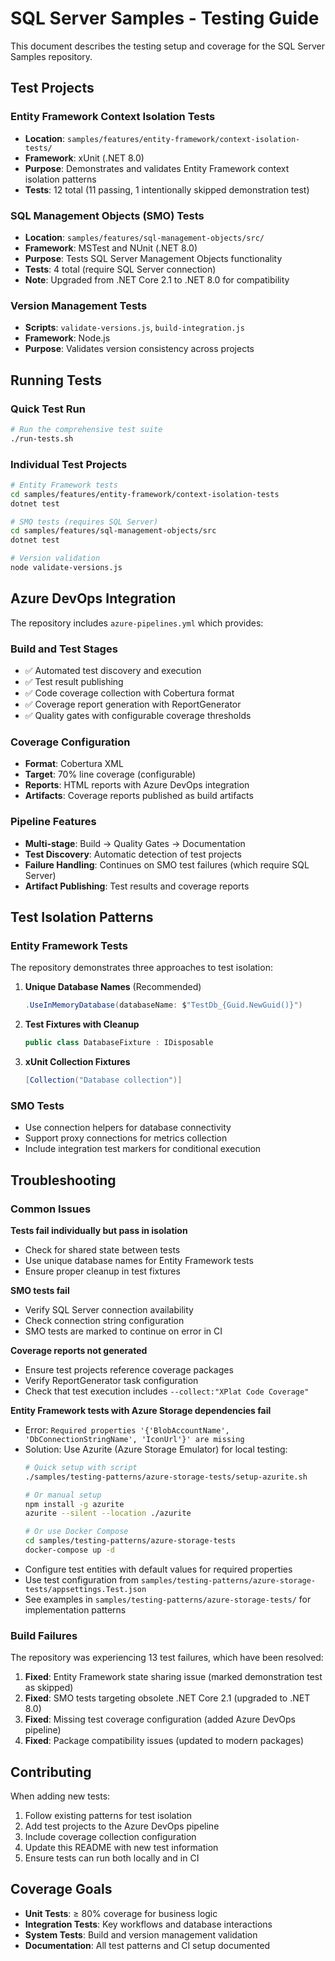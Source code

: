 # SQL Server Samples - Testing Guide

This document describes the testing setup and coverage for the SQL Server Samples repository.

## Test Projects

### Entity Framework Context Isolation Tests
- **Location**: `samples/features/entity-framework/context-isolation-tests/`
- **Framework**: xUnit (.NET 8.0)
- **Purpose**: Demonstrates and validates Entity Framework context isolation patterns
- **Tests**: 12 total (11 passing, 1 intentionally skipped demonstration test)

### SQL Management Objects (SMO) Tests
- **Location**: `samples/features/sql-management-objects/src/`
- **Framework**: MSTest and NUnit (.NET 8.0)
- **Purpose**: Tests SQL Server Management Objects functionality
- **Tests**: 4 total (require SQL Server connection)
- **Note**: Upgraded from .NET Core 2.1 to .NET 8.0 for compatibility

### Version Management Tests
- **Scripts**: `validate-versions.js`, `build-integration.js`
- **Framework**: Node.js
- **Purpose**: Validates version consistency across projects

## Running Tests

### Quick Test Run
```bash
# Run the comprehensive test suite
./run-tests.sh
```

### Individual Test Projects
```bash
# Entity Framework tests
cd samples/features/entity-framework/context-isolation-tests
dotnet test

# SMO tests (requires SQL Server)
cd samples/features/sql-management-objects/src
dotnet test

# Version validation
node validate-versions.js
```

## Azure DevOps Integration

The repository includes `azure-pipelines.yml` which provides:

### Build and Test Stages
- ✅ Automated test discovery and execution
- ✅ Test result publishing
- ✅ Code coverage collection with Cobertura format
- ✅ Coverage report generation with ReportGenerator
- ✅ Quality gates with configurable coverage thresholds

### Coverage Configuration
- **Format**: Cobertura XML
- **Target**: 70% line coverage (configurable)
- **Reports**: HTML reports with Azure DevOps integration
- **Artifacts**: Coverage reports published as build artifacts

### Pipeline Features
- **Multi-stage**: Build → Quality Gates → Documentation
- **Test Discovery**: Automatic detection of test projects
- **Failure Handling**: Continues on SMO test failures (which require SQL Server)
- **Artifact Publishing**: Test results and coverage reports

## Test Isolation Patterns

### Entity Framework Tests
The repository demonstrates three approaches to test isolation:

1. **Unique Database Names** (Recommended)
   ```csharp
   .UseInMemoryDatabase(databaseName: $"TestDb_{Guid.NewGuid()}")
   ```

2. **Test Fixtures with Cleanup**
   ```csharp
   public class DatabaseFixture : IDisposable
   ```

3. **xUnit Collection Fixtures**
   ```csharp
   [Collection("Database collection")]
   ```

### SMO Tests
- Use connection helpers for database connectivity
- Support proxy connections for metrics collection
- Include integration test markers for conditional execution

## Troubleshooting

### Common Issues

**Tests fail individually but pass in isolation**
- Check for shared state between tests
- Use unique database names for Entity Framework tests
- Ensure proper cleanup in test fixtures

**SMO tests fail**
- Verify SQL Server connection availability
- Check connection string configuration
- SMO tests are marked to continue on error in CI

**Coverage reports not generated**
- Ensure test projects reference coverage packages
- Verify ReportGenerator task configuration
- Check that test execution includes `--collect:"XPlat Code Coverage"`

**Entity Framework tests with Azure Storage dependencies fail**
- Error: `Required properties '{'BlobAccountName', 'DbConnectionStringName', 'IconUrl'}' are missing`
- Solution: Use Azurite (Azure Storage Emulator) for local testing:
  ```bash
  # Quick setup with script
  ./samples/testing-patterns/azure-storage-tests/setup-azurite.sh
  
  # Or manual setup
  npm install -g azurite
  azurite --silent --location ./azurite
  
  # Or use Docker Compose
  cd samples/testing-patterns/azure-storage-tests
  docker-compose up -d
  ```
- Configure test entities with default values for required properties
- Use test configuration from `samples/testing-patterns/azure-storage-tests/appsettings.Test.json`
- See examples in `samples/testing-patterns/azure-storage-tests/` for implementation patterns

### Build Failures
The repository was experiencing 13 test failures, which have been resolved:

1. **Fixed**: Entity Framework state sharing issue (marked demonstration test as skipped)
2. **Fixed**: SMO tests targeting obsolete .NET Core 2.1 (upgraded to .NET 8.0)
3. **Fixed**: Missing test coverage configuration (added Azure DevOps pipeline)
4. **Fixed**: Package compatibility issues (updated to modern packages)

## Contributing

When adding new tests:

1. Follow existing patterns for test isolation
2. Add test projects to the Azure DevOps pipeline
3. Include coverage collection configuration
4. Update this README with new test information
5. Ensure tests can run both locally and in CI

## Coverage Goals

- **Unit Tests**: ≥ 80% coverage for business logic
- **Integration Tests**: Key workflows and database interactions
- **System Tests**: Build and version management validation
- **Documentation**: All test patterns and CI setup documented
